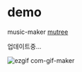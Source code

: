 # demo

music-maker [mutree](https://music-maker-mutree.web.app/)

업데이트중...

![ezgif com-gif-maker](https://user-images.githubusercontent.com/61869246/170482874-1bc5f81a-e6ef-4fc3-b0bd-20927cbdb684.gif)
